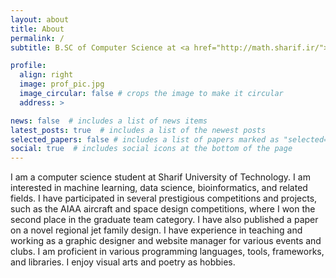 ```yaml
---
layout: about
title: About
permalink: /
subtitle: B.SC of Computer Science at <a href="http://math.sharif.ir/">Department of Mathematical Sciences, Sharif University of Technology</a>

profile:
  align: right
  image: prof_pic.jpg
  image_circular: false # crops the image to make it circular
  address: >

news: false  # includes a list of news items
latest_posts: true  # includes a list of the newest posts
selected_papers: false # includes a list of papers marked as "selected={true}"
social: true  # includes social icons at the bottom of the page
---
```


I am a computer science student at Sharif University of Technology. I am interested in machine learning, data science, bioinformatics, and related fields. I have participated in several prestigious competitions and projects, such as the AIAA aircraft and space design competitions, where I won the second place in the graduate team category. I have also published a paper on a novel regional jet family design. I have experience in teaching and working as a graphic designer and website manager for various events and clubs. I am proficient in various programming languages, tools, frameworks, and libraries. I enjoy visual arts and poetry as hobbies.
